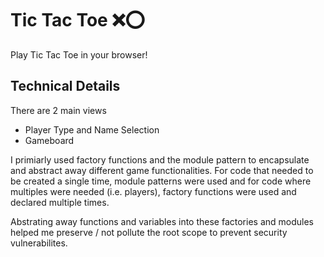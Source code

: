 # Tic Tac Toe ❌⭕

Play Tic Tac Toe in your browser!

## Technical Details

There are 2 main views

- Player Type and Name Selection
- Gameboard

I primiarly used factory functions and the module pattern to encapsulate and abstract away different game functionalities. For code that needed to be created a single time, module patterns were used and for code where multiples were needed (i.e. players), factory functions were used and declared multiple times.

Abstrating away functions and variables into these factories and modules helped me preserve / not pollute the root scope to prevent security vulnerabilites.
